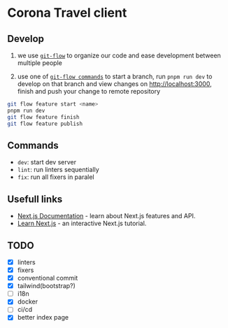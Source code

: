 <!-- prettier-ignore -->
Corona Travel client
====================

<!-- prettier-ignore -->
Develop
-------
1. we use [`git-flow`](https://github.com/petervanderdoes/gitflow-avh/wiki) to organize our code and ease development between multiple people

2. use one of [`git-flow commands`](https://danielkummer.github.io/git-flow-cheatsheet/index.html) to start a branch, run `pnpm run dev` to develop on that branch and view changes on [http://localhost:3000](http://localhost:3000), finish and push your change to remote repository

```sh
git flow feature start <name>
pnpm run dev
git flow feature finish
git flow feature publish
```

<!-- prettier-ignore -->
Commands
--------
- `dev`: start dev server
- `lint`: run linters sequentially
- `fix`: run all fixers in paralel

<!-- prettier-ignore -->
Usefull links
-------------
- [Next.js Documentation](https://nextjs.org/docs) - learn about Next.js features and API.
- [Learn Next.js](https://nextjs.org/learn) - an interactive Next.js tutorial.

<!-- prettier-ignore -->
TODO
----
- [x] linters
- [x] fixers
- [x] conventional commit
- [x] tailwind(bootstrap?)
- [ ] i18n
- [x] docker
- [ ] ci/cd
- [x] better index page

